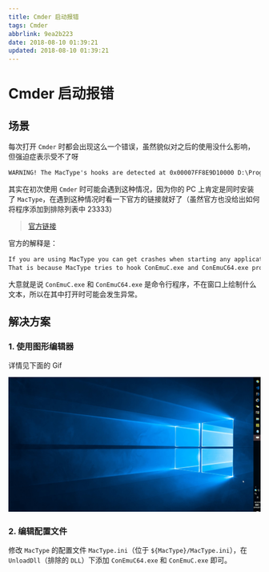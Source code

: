 ```yaml
---
title: Cmder 启动报错
tags: Cmder
abbrlink: 9ea2b223
date: 2018-08-10 01:39:21
updated: 2018-08-10 01:39:21
---
```


# Cmder 启动报错

## 场景

每次打开 `Cmder` 时都会出现这么一个错误，虽然貌似对之后的使用没什么影响，但强迫症表示受不了呀

```txt
WARNING! The MacType's hooks are detected at 0x00007FF8E9D10000 D:\Program\MacType\MacType64.dll Please add ConEmuC.exe and ConEmuC64.exe to the exclusion list to avoid crashes! https://conemu.github.io/en/Installation.html#mactype
```

其实在初次使用 `Cmder` 时可能会遇到这种情况，因为你的 PC 上肯定是同时安装了 `MacType`，在遇到这种情况时看一下官方的链接就好了（虽然官方也没给出如何将程序添加到排除列表中 23333）

> [官方链接](https://conemu.github.io/en/Installation.html#mactype)

官方的解释是：

```txt
If you are using MacType you can get crashes when starting any application from a shell started in ConEmu tab.
That is because MacType tries to hook ConEmuC.exe and ConEmuC64.exe processes. But ConEmuC is a console application and it does not draw any text on graphical canvas at all.
```

大意就是说 `ConEmuC.exe` 和 `ConEmuC64.exe` 是命令行程序，不在窗口上绘制什么文本，所以在其中打开时可能会发生异常。

## 解决方案

### 1. 使用图形编辑器

详情见下面的 Gif

![Cmder 启动报错](https://raw.githubusercontent.com/rxliuli/img-bed/master/20181122211545.gif)

### 2. 编辑配置文件

修改 `MacType` 的配置文件 `MacType.ini`（位于 `${MacType}/MacType.ini`），在 `UnloadDll`（排除的 `DLL`）下添加 `ConEmuC64.exe` 和 `ConEmuC.exe` 即可。

